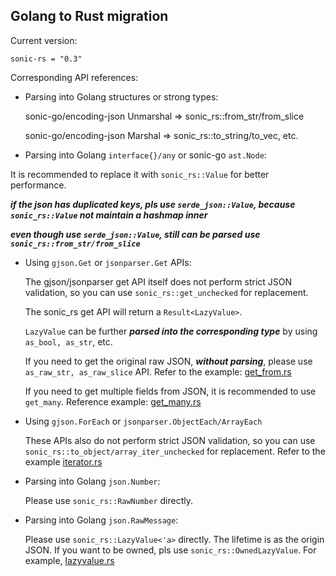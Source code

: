 ## Golang to Rust migration

Current version:

`sonic-rs = "0.3"`

Corresponding API references:

- Parsing into Golang structures or strong types:

  sonic-go/encoding-json Unmarshal => sonic_rs::from_str/from_slice

  sonic-go/encoding-json Marshal => sonic_rs::to_string/to_vec, etc.

- Parsing into Golang `interface{}/any` or sonic-go `ast.Node`:

 It is recommended to replace it with `sonic_rs::Value` for better performance.

  ***if the json has duplicated keys, pls use `serde_json::Value`, because `sonic_rs::Value` not maintain a hashmap inner***

  ***even though use `serde_json::Value`, still can be parsed use `sonic_rs::from_str/from_slice`***

- Using `gjson.Get` or `jsonparser.Get` APIs:

  The gjson/jsonparser get API itself does not perform strict JSON validation, so you can use `sonic_rs::get_unchecked` for replacement. 
  
  The sonic_rs get API will return a `Result<LazyValue>`.
  
  `LazyValue` can be further ***parsed into the corresponding type*** by using `as_bool, as_str`, etc. 
  
  If you need to get the original raw JSON, ***without parsing***, please use `as_raw_str, as_raw_slice` API. Refer to the example: [get_from.rs](../examples/get_from.rs)

  If you need to get multiple fields from JSON, it is recommended to use `get_many`. Reference example: [get_many.rs](../examples/get_many.rs)

- Using `gjson.ForEach` or `jsonparser.ObjectEach/ArrayEach`

  These APIs also do not perform strict JSON validation, so you can use `sonic_rs::to_object/array_iter_unchecked` for replacement. Refer to the example [iterator.rs](../examples/iterator.rs)

- Parsing into Golang `json.Number`:

  Please use `sonic_rs::RawNumber` directly.

- Parsing into Golang `json.RawMessage`:

  Please use `sonic_rs::LazyValue<'a>` directly. The lifetime is as the origin JSON. If you want to be owned, pls use `sonic_rs::OwnedLazyValue`. For example, [lazyvalue.rs](../examples/lazyvalue.rs)
